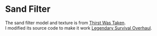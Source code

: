 # Sand Filter
The sand filter model and texture is from [Thirst Was Taken](https://modrinth.com/mod/thirst-was-taken).  
I modified its source code to make it work [Legendary Survival Overhaul](https://www.curseforge.com/minecraft/mc-mods/legendary-survival-overhaul).
